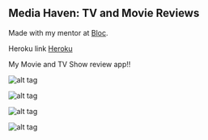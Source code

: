 ## Media Haven: TV and Movie Reviews

Made with my mentor at [Bloc](http://bloc.io).

Heroku link [Heroku](http://avyishimediahaven.herokuapp.com)

My Movie and TV Show review app!!

![alt tag](https://cloud.githubusercontent.com/assets/6601494/5450014/e3aa76c8-84b3-11e4-88fc-031cf93b734d.jpg)

![alt tag](https://cloud.githubusercontent.com/assets/6601494/5450015/e3aaf850-84b3-11e4-80aa-75672c200e8b.jpg)

![alt tag](https://cloud.githubusercontent.com/assets/6601494/5450017/e3b10bf0-84b3-11e4-92d1-4b3211dfbdb5.jpg)

![alt tag](https://cloud.githubusercontent.com/assets/6601494/5450069/eb16daea-84b4-11e4-84c8-e7cf630c0d43.jpg)